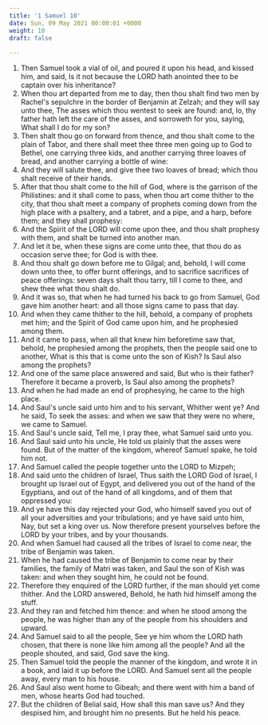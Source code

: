 ```yaml
---
title: '1 Samuel 10'
date: Sun, 09 May 2021 00:00:01 +0000
weight: 10
draft: false
  
---
```


1. Then Samuel took a vial of oil, and poured it upon his head, and kissed him, and said, Is it not because the LORD hath anointed thee to be captain over his inheritance?
2. When thou art departed from me to day, then thou shalt find two men by Rachel's sepulchre in the border of Benjamin at Zelzah; and they will say unto thee, The asses which thou wentest to seek are found: and, lo, thy father hath left the care of the asses, and sorroweth for you, saying, What shall I do for my son?
3. Then shalt thou go on forward from thence, and thou shalt come to the plain of Tabor, and there shall meet thee three men going up to God to Bethel, one carrying three kids, and another carrying three loaves of bread, and another carrying a bottle of wine:
4. And they will salute thee, and give thee two loaves of bread; which thou shalt receive of their hands.
5. After that thou shalt come to the hill of God, where is the garrison of the Philistines: and it shall come to pass, when thou art come thither to the city, that thou shalt meet a company of prophets coming down from the high place with a psaltery, and a tabret, and a pipe, and a harp, before them; and they shall prophesy:
6. And the Spirit of the LORD will come upon thee, and thou shalt prophesy with them, and shalt be turned into another man.
7. And let it be, when these signs are come unto thee, that thou do as occasion serve thee; for God is with thee.
8. And thou shalt go down before me to Gilgal; and, behold, I will come down unto thee, to offer burnt offerings, and to sacrifice sacrifices of peace offerings: seven days shalt thou tarry, till I come to thee, and shew thee what thou shalt do.
9. And it was so, that when he had turned his back to go from Samuel, God gave him another heart: and all those signs came to pass that day.
10. And when they came thither to the hill, behold, a company of prophets met him; and the Spirit of God came upon him, and he prophesied among them.
11. And it came to pass, when all that knew him beforetime saw that, behold, he prophesied among the prophets, then the people said one to another, What is this that is come unto the son of Kish? Is Saul also among the prophets?
12. And one of the same place answered and said, But who is their father? Therefore it became a proverb, Is Saul also among the prophets?
13. And when he had made an end of prophesying, he came to the high place.
14. And Saul's uncle said unto him and to his servant, Whither went ye? And he said, To seek the asses: and when we saw that they were no where, we came to Samuel.
15. And Saul's uncle said, Tell me, I pray thee, what Samuel said unto you.
16. And Saul said unto his uncle, He told us plainly that the asses were found. But of the matter of the kingdom, whereof Samuel spake, he told him not.
17. And Samuel called the people together unto the LORD to Mizpeh;
18. And said unto the children of Israel, Thus saith the LORD God of Israel, I brought up Israel out of Egypt, and delivered you out of the hand of the Egyptians, and out of the hand of all kingdoms, and of them that oppressed you:
19. And ye have this day rejected your God, who himself saved you out of all your adversities and your tribulations; and ye have said unto him, Nay, but set a king over us. Now therefore present yourselves before the LORD by your tribes, and by your thousands.
20. And when Samuel had caused all the tribes of Israel to come near, the tribe of Benjamin was taken.
21. When he had caused the tribe of Benjamin to come near by their families, the family of Matri was taken, and Saul the son of Kish was taken: and when they sought him, he could not be found.
22. Therefore they enquired of the LORD further, if the man should yet come thither. And the LORD answered, Behold, he hath hid himself among the stuff.
23. And they ran and fetched him thence: and when he stood among the people, he was higher than any of the people from his shoulders and upward.
24. And Samuel said to all the people, See ye him whom the LORD hath chosen, that there is none like him among all the people? And all the people shouted, and said, God save the king.
25. Then Samuel told the people the manner of the kingdom, and wrote it in a book, and laid it up before the LORD. And Samuel sent all the people away, every man to his house.
26. And Saul also went home to Gibeah; and there went with him a band of men, whose hearts God had touched.
27. But the children of Belial said, How shall this man save us? And they despised him, and brought him no presents. But he held his peace.
